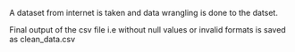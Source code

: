 A dataset from internet is taken and data wrangling is done to the datset.

Final output of the csv file i.e without null values or invalid formats is saved as clean_data.csv
